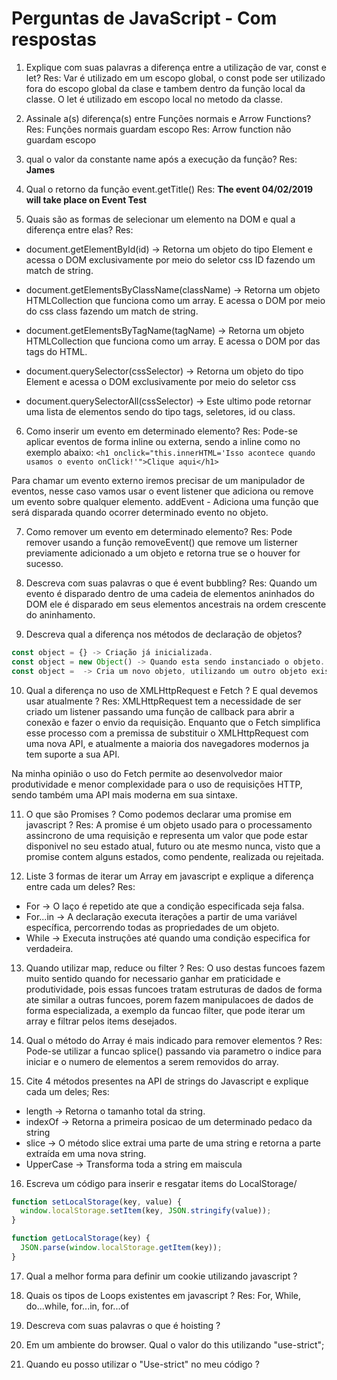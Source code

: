 # Perguntas de JavaScript - Com respostas

1. Explique com suas palavras a diferença entre a utilização de var, const e let?
  Res: Var é utilizado em um escopo global, o const pode ser utilizado fora do escopo global da clase e tambem dentro da função local da classe. O let é utilizado em escopo local no metodo da classe.

2. Assinale a(s) diferença(s) entre Funções normais e Arrow Functions?
  Res: Funções normais guardam escopo
  Res: Arrow function não guardam escopo

3. qual o valor da constante name após a execução da função?
  Res: **James**

4. Qual o retorno da função event.getTitle()
  Res: **The event 04/02/2019 will take place on Event Test**

5. Quais são as formas de selecionar um elemento na DOM e qual a diferença entre elas?
  Res:
  - document.getElementById(id) -> Retorna um objeto do tipo Element e acessa o DOM exclusivamente por meio do seletor css ID fazendo um match de string.
  - document.getElementsByClassName(className) -> Retorna um objeto HTMLCollection que funciona como um array. E acessa o DOM por meio do css class fazendo um match de string.

  - document.getElementsByTagName(tagName) -> Retorna um objeto HTMLCollection que funciona como um array. E acessa o DOM por das tags do HTML.
  - document.querySelector(cssSelector) -> Retorna um objeto do tipo Element e acessa o DOM exclusivamente por meio do seletor css
  - document.querySelectorAll(cssSelector) -> Este ultimo pode retornar uma lista de elementos sendo do tipo tags, seletores, id ou class.

6. Como inserir um evento em determinado elemento?
  Res: Pode-se aplicar eventos de forma inline ou externa, sendo a inline como no exemplo abaixo:
  `<h1 onclick="this.innerHTML='Isso acontece quando usamos o evento onClick!'">Clique aqui</h1>`

  Para chamar um evento externo iremos precisar de um manipulador de eventos, nesse caso vamos usar o event listener que adiciona ou remove um evento sobre qualquer elemento.
  addEvent - Adiciona uma função que será disparada quando ocorrer determinado evento no objeto.

7. Como remover um evento em determinado elemento?
  Res: Pode remover usando a função removeEvent() que remove um listerner previamente adicionado a um objeto e retorna true se o houver for sucesso.

8. Descreva com suas palavras o que é event bubbling?
  Res: Quando um evento é disparado dentro de uma cadeia de elementos aninhados do DOM ele é disparado em seus elementos ancestrais na ordem crescente do aninhamento.

9.  Descreva qual a diferença nos métodos de declaração de objetos?
  ```js
  const object = {} -> Criação já inicializada.
  const object = new Object() -> Quando esta sendo instanciado o objeto.
  const object =  -> Cria um novo objeto, utilizando um outro objeto existente como protótipo para o novo objeto a ser criado.
  ```
10. Qual a diferença no uso de XMLHttpRequest e Fetch ? E qual devemos usar atualmente ?
  Res: XMLHttpRequest tem a necessidade de ser criado um listener passando uma função de callback para abrir a conexão e fazer o envio da requisição. Enquanto que o Fetch simplifica esse processo com a premissa de substituir o XMLHttpRequest com uma nova API, e atualmente a maioria dos navegadores modernos ja tem suporte a sua API.

  Na minha opinião o uso do Fetch permite ao desenvolvedor maior produtividade e menor complexidade para o uso de requisições HTTP, sendo também uma API mais moderna em sua sintaxe.

11. O que são Promises ? Como podemos declarar uma promise em javascript ?
  Res: A promise é um objeto usado para o processamento assincrono de uma requisição e representa um valor que pode estar disponivel no seu estado atual, futuro ou ate mesmo nunca, visto que a promise contem alguns estados, como pendente, realizada ou rejeitada.

12. Liste 3 formas de iterar um Array em javascript e explique a diferença entre cada um deles?
  Res:
  - For -> O laço é repetido ate que a condição especificada seja falsa.
  - For...in -> A declaração executa iterações a partir de uma variável específica, percorrendo todas as propriedades de um objeto.
  - While -> Executa instruções até quando uma condição especifica for verdadeira.

13. Quando utilizar map, reduce ou filter ?
  Res: O uso destas funcoes fazem muito sentido quando for necessario ganhar em praticidade e produtividade, pois essas funcoes tratam estruturas de dados de forma ate similar a outras funcoes, porem fazem manipulacoes de dados de forma especializada, a exemplo da funcao filter, que pode iterar um array e filtrar pelos items desejados.

14. Qual o método do Array é mais indicado para remover elementos ?
  Res: Pode-se utilizar a funcao splice() passando via parametro o indice para iniciar e o numero de elementos a serem removidos do array.

15. Cite 4 métodos presentes na API de strings do Javascript e explique cada um deles;
  Res:
  - length -> Retorna o tamanho total da string.
  - indexOf -> Retorna a primeira posicao de um determinado pedaco da string
  - slice -> O método slice extrai uma parte de uma string e retorna a parte extraída em uma nova string.
  - UpperCase -> Transforma toda a string em maiscula

16. Escreva um código para inserir e resgatar items do LocalStorage/
  ```js
  function setLocalStorage(key, value) {
    window.localStorage.setItem(key, JSON.stringify(value));
  }

  function getLocalStorage(key) {
    JSON.parse(window.localStorage.getItem(key));
  }
  ```

17. Qual a melhor forma para definir um cookie utilizando javascript ?

18. Quais os tipos de Loops existentes em javascript ?
  Res: For, While, do...while, for...in, for...of

19. Descreva com suas palavras o que é hoisting ?

20. Em um ambiente do browser. Qual o valor do this utilizando "use-strict";

21. Quando eu posso utilizar o "Use-strict" no meu código ?
